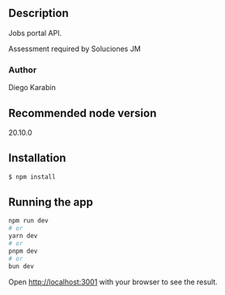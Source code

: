 ## Description
Jobs portal API.

Assessment required by Soluciones JM

### Author
Diego Karabin

## Recommended node version
20.10.0

## Installation

```bash
$ npm install
```
## Running the app

```bash
npm run dev
# or
yarn dev
# or
pnpm dev
# or
bun dev
```

Open [http://localhost:3001](http://localhost:3000) with your browser to see the result.
